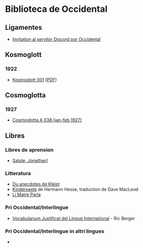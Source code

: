 # Biblioteca de Occidental

## Ligamentes

* [Invitation al servitor Discord por Occidental](https://discord.gg/Azsm78D)

## Kosmoglott

### 1922

* [Kosmoglott 001](/Kosmoglott001.md) ([PDF](/Kosmoglott001.pdf))

## Cosmoglotta

### 1927

* [Cosmoglotta A 038 (jan-feb 1927)](/Cosmoglotta_A_038.md)

## Libres

### Libres de aprension

* [Salute, Jonathan!](https://en.wikibooks.org/wiki/Salute,_Jonathan!)

### Litteratura

* [Du anecdotes de Kleist](/Du_anecdotes_de_Kleist.md)
* [Kinderseele](Kinderseele.md) de Hermann Hesse, traduction de Dave MacLeod
* [Li Matre Parla](/Li_matre_parla.md)

### Pri Occidental/Interlingue

* [Vocabularium Justificat del Lingue International](/Vocabularium%20Justificat%20del%20Lingue%20International.md) - Ric Berger

### Pri Occidental/Interlingue in altri lingues

* 